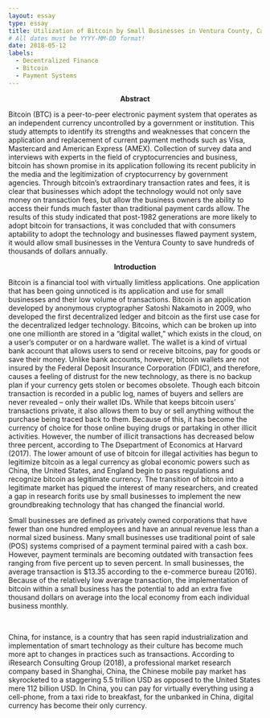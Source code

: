 ```yaml
---
layout: essay
type: essay
title: Utilization of Bitcoin by Small Businesses in Ventura County, California
# All dates must be YYYY-MM-DD format!
date: 2018-05-12
labels:
  - Decentralized Finance
  - Bitcoin
  - Payment Systems
---
```


<p align="center"><b>Abstract</b></p>
Bitcoin (BTC) is a peer-to-peer electronic payment system that operates as an independent currency uncontrolled by a government or institution. This study attempts to identify its strengths and weaknesses that concern the application and replacement of current payment methods such as Visa, Mastercard and American Express (AMEX). Collection of survey data and interviews with experts in the field of cryptocurrencies and business, bitcoin has shown promise in its application following its recent publicity in the media and the legitimization of cryptocurrency by government agencies. Through bitcoin’s extraordinary transaction rates and fees, it is clear that businesses which adopt the technology would not only save money on transaction fees, but allow the business owners the ability to access their funds much faster than traditional payment cards allow. The results of this study indicated that post-1982 generations are more likely to adopt bitcoin for transactions, it was concluded that with consumers aptability to adopt the technology and businesses flawed payment system, it would allow small businesses in the Ventura County to save hundreds of thousands of dollars annually.
<p align="center"><b>Introduction</b></p>
<p>
Bitcoin is a financial tool with virtually limitless applications. One application that has been going unnoticed is its application and use for small businesses and their low volume of transactions. Bitcoin is an application developed by anonymous cryptographer Satoshi Nakamoto in 2009, who developed the first decentralized ledger and bitcoin as the first use case for the decentralized ledger technology. Bitcoins, which can be broken up into one one millionth are stored in a “digital wallet,” which exists in the cloud, on a user’s computer or on a hardware wallet. The wallet is a kind of virtual bank account that allows users to send or receive bitcoins, pay for goods or save their money. Unlike bank accounts, however, bitcoin wallets are not insured by the Federal Deposit Insurance Corporation (FDIC), and therefore, causes a feeling of distrust for the new technology, as there is no backup plan if your currency gets stolen or becomes obsolete. Though each bitcoin transaction is recorded in a public log, names of buyers and sellers are never revealed – only their wallet IDs. While that keeps bitcoin users’ transactions private, it also allows them to buy or sell anything without the purchase being traced back to them. Because of this, it has become the currency of choice for those online buying drugs or partaking in other illicit activities. However, the number of illicit transactions has decreased below three percent, according to The Dsepartment of Economics at Harvard (2017). The lower amount of use of bitcoin for illegal activities has begun to legitimize bitcoin as a legal currency as global economic powers such as China, the United States, and England begin to pass regulations and recognize bitcoin as legitimate currency. The transition of bitcoin into a legitimate market has piqued the interest of many researchers, and created a gap in research forits use by small businesses to implement the new groundbreaking technology that has changed the financial world.
</p> 
<p>
Small businesses are defined as privately owned corporations that have fewer than one hundred employees and have an annual revenue less than a normal sized business. Many small businesses use traditional point of sale (POS) systems comprised of a payment terminal paired with a cash box. However, payment terminals are becoming outdated with transaction fees ranging from five percent up to seven percent. In small businesses, the average transaction is $13.35 according to the e-commerce bureau (2016). Because of the relatively low average transaction, the implementation of bitcoin within a small business has the potential to add an extra five thousand dollars on average into the local economy from each individual business monthly. 
</p>
<br>
<p>
China, for instance, is a country that has seen rapid industrialization and implementation of smart technology as their culture has become much more apt to changes in practices such as transactions. According to iResearch Consulting Group (2018), a professional market research company based in Shanghai, China, the Chinese mobile pay market has skyrocketed to a staggering 5.5 trillion USD as opposed to the United States mere 112 billion USD. In China, you can pay for virtually everything using a cell-phone, from a taxi ride to breakfast, for the unbanked in China, digital currency has become their only currency.
</p>